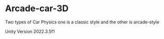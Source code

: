 # Arcade-car-3D
Two types of Car Physics one is a classic style and the other is arcade-style

Unity Version 2022.3.5f1
